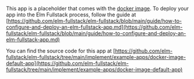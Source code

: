This app is a placeholder that comes with the [docker image](https://hub.docker.com/r/elmfullstack/elm-fullstack/tags). To deploy your app into the Elm Fullstack process, follow the guide at [https://github.com/elm-fullstack/elm-fullstack/blob/main/guide/how-to-configure-and-deploy-an-elm-fullstack-app.md](https://github.com/elm-fullstack/elm-fullstack/blob/main/guide/how-to-configure-and-deploy-an-elm-fullstack-app.md)

You can find the source code for this app at [https://github.com/elm-fullstack/elm-fullstack/tree/main/implement/example-apps/docker-image-default-app](https://github.com/elm-fullstack/elm-fullstack/tree/main/implement/example-apps/docker-image-default-app)
